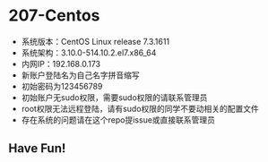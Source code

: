 # 207-Centos
- 系统版本：CentOS Linux release 7.3.1611
- 系统架构：3.10.0-514.10.2.el7.x86_64
- 内网IP：192.168.0.173
- 新账户登陆名为自己名字拼音缩写
- 初始密码为123456789
- 初始账户无sudo权限，需要sudo权限的请联系管理员
- root权限无法远程登陆，请有sudo权限的同学不要动相关的配置文件
- 存在系统的问题请在这个repo提issue或直接联系管理员

## Have Fun!
